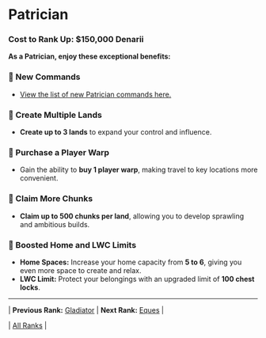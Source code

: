 # Patrician

### Cost to Rank Up: $150,000 Denarii

**As a Patrician, enjoy these exceptional benefits:**

### 🔹 New Commands
- [View the list of new Patrician commands here.](../../../gameplay-features/commands#patrician)

### 🔹 Create Multiple Lands
- **Create up to 3 lands** to expand your control and influence.

### 🔹 Purchase a Player Warp
- Gain the ability to **buy 1 player warp**, making travel to key locations more convenient.

### 🔹 Claim More Chunks
- **Claim up to 500 chunks per land**, allowing you to develop sprawling and ambitious builds.

### 🔹 Boosted Home and LWC Limits
- **Home Spaces:** Increase your home capacity from **5 to 6**, giving you even more space to create and relax.
- **LWC Limit:** Protect your belongings with an upgraded limit of **100 chest locks**.

---

| **Previous Rank:** [Gladiator](./04-gladiator.md) | **Next Rank:** [Eques](./06-eques.md) |

| [All Ranks](../README.md) |
